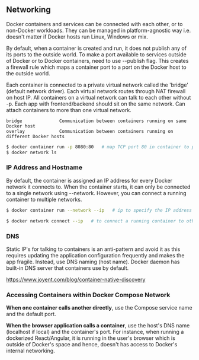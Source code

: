## Networking

Docker containers and services can be connected with each other, or to non-Docker workloads. They can be managed in platform-agnostic way i.e. doesn't matter if Docker hosts run Linux, Windows or mix.

By default, when a container is created and run, it does not publish any of its ports to the outside world. To make a port available to services outside of Docker or to Docker containers, need to use --publish flag. This creates a firewall rule which maps a container port to a port on the Docker host to the outside world.

Each container is connected to a private virtual network called the 'bridge' (default network driver). Each virtual network routes through NAT firewall on host IP. All containers on a virtual network can talk to each other without -p. Each app with frontend/backend should sit on the same network. Can attach containers to more than one virtual network.

```
bridge              Communication between containers running on same Docker host
overlay             Communication between containers running on different Docker hosts
```

```bash
$ docker container run -p 8080:80   # map TCP port 80 in container to port 8080 of host machine
$ docker network ls
```

### IP Address and Hostname

By default, the container is assigned an IP address for every Docker network it connects to. When the container starts, it can only be connected to a single network using --network. However, you can connect a running container to multiple networks.

```bash
$ docker container run --network --ip   # ip to specify the IP address

$ docker network connect --ip   # to connect a running container to other networks
```

### DNS

Static IP's for talking to containers is an anti-pattern and avoid it as this requires updating the application configuration frequently and makes the app fragile. Instead, use DNS naming (host name). Docker daemon has built-in DNS server that containers use by default.

https://www.joyent.com/blog/container-native-discovery

### Accessing Containers within Docker Compose Network

**When one container calls another directly**, use the Compose service name and the default port.

**When the browser application calls a container**, use the host's DNS name (localhost if local) and the container's port. For instance, when running a dockerized React/Angular, it is running in the user's browser which is outside of Docker's space and hence, doesn't has access to Docker's internal networking.
